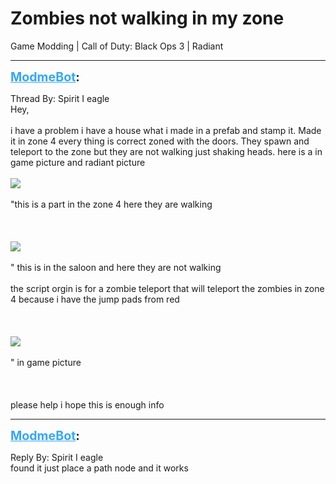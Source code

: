 # Zombies not walking in my zone
Game Modding | Call of Duty: Black Ops 3 | Radiant

---
<strong style="font-size: 1.4em;"><span style="text-decoration: underline;text-decoration-color: #34a7f9;"><span style="color:#34a7f9;">ModmeBot</span></span>:</strong>

<p>Thread By: Spirit I eagle<br />Hey,<br /><br />i have a problem i have a house what i made in a prefab and stamp it. Made it in zone 4 every thing is correct zoned with the doors. They spawn and teleport to the zone but they are not walking just shaking heads. here is a in game picture and radiant picture<br /><br /> <img style="max-width: 500px;" src="http://i67.tinypic.com/2i1pa8x.jpg"><br /><br />&quot;this is a part in the zone 4 here they are walking<br /><br /><br /><br /><img style="max-width: 500px;" src="http://i64.tinypic.com/2n8dlkz.jpg"><br /><br />&quot; this is in the saloon and here they are not walking<br /><br />the script orgin is for a zombie teleport that will teleport the zombies in zone 4 because i have the jump pads from red<br /><br /><br /><br /><img style="max-width: 500px;" src="http://i66.tinypic.com/30mlj0m.jpg"><br /><br />&quot; in game picture<br /><br /><br /><br />please help i hope this is enough info</p>

---
<strong style="font-size: 1.4em;"><span style="text-decoration: underline;text-decoration-color: #34a7f9;"><span style="color:#34a7f9;">ModmeBot</span></span>:</strong>

<p>Reply By: Spirit I eagle<br />found it just place a path node and it works</p>
